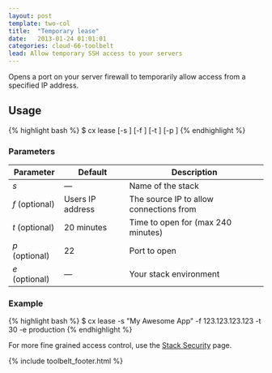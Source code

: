 ```yaml
---
layout: post
template: two-col
title:  "Temporary lease"
date:   2013-01-24 01:01:01
categories: cloud-66-toolbelt
lead: Allow temporary SSH access to your servers
---
```


Opens a port on your server firewall to temporarily allow access from a specified IP address.

## Usage
{% highlight bash %}
$ cx lease [-s <stack>] [-f <from IP>] [-t <time to open>] [-p <port>]
{% endhighlight %}

<h3>Parameters</h3>
<table class='table table-bordered table-striped table-small'>
    <thead>
        <tr>
            <th align="center">Parameter</th>
            <th align="center">Default</th>
            <th align="center">Description</th>
        </tr>
    </thead>
    <tbody>
        <tr>
            <td><i>s</i></td>
            <td>&mdash;</td>
            <td>Name of the stack</td>
        </tr>
        <tr>
            <td><i>f</i> (optional)</td>
            <td>Users IP address</td>
            <td>The source IP to allow connections from</td>
        </tr>
        <tr>
            <td><i>t</i> (optional)</td>
            <td>20 minutes</td>
            <td>Time to open for (max 240 minutes)</td>
        </tr>
        <tr>
            <td><i>p</i> (optional)</td>
            <td>22</td>
            <td>Port to open</td>
        </tr>
        <tr>
            <td><i>e</i> (optional)</td>
            <td>&mdash;</td>
            <td>Your stack environment</td>
        </tr>
    </tbody>
</table>

<h3>Example</h3>
{% highlight bash %}
$ cx lease -s "My Awesome App" -f 123.123.123.123 -t 30 -e production
{% endhighlight %}

For more fine grained access control, use the [Stack Security](/stack-features/stack-security.html) page.

{% include toolbelt_footer.html %}